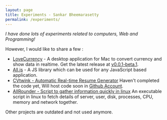 ```yaml
---
layout: page
title: Experiments - Sankar Bheemarasetty
permalink: /experiments/
---
```


_I have done lots of experiments related to computers, Web and Programming!_

However, I would like to share a few :

* [LoveCurrency](https://github.com/learnsomuch/LoveCurrency) - A desktop application for Mac to convert currency and show data in realtime. Get the latest release at [v0.0.1-beta.1](https://github.com/learnsomuch/LoveCurrency/releases).
* [All.js](http://all.js.org) - A JS library which can be used for any JavaScript based application.
* [CVtwink - Automatic Real-time Resume Generator](http://learnsomuch.com/cvtwink/v2/index.html#/)
Haven't completed the code yet, Will host code soon in [Github Account](https://github.com/learnsomuch).
* [AllRounder - Script to gather information quickly in linux](https://github.com/learnsomuch/AllRounder)
An executable script in linux to fetch details of server, user, disk, processes, CPU, memory and network together.

Other projects are outdated and not used anymore.
